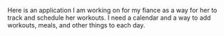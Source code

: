 Here is an application I am working on for my fiance as a way for her to track and schedule her workouts. I need a calendar and a way to add workouts, meals, and other things to each day. 
